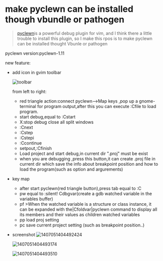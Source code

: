 # make pyclewn can be installed though vbundle or pathogen

> [pyclewn](http://pyclewn.sourceforge.net/)is a powerful debug plugin for vim, and I think there a little trouble to install this plugin, so I make this rpos is to make pyclewn can be installed thought Vbunle or pathogen

pyclewn version:pyclewn-1.11

new feature:

- add icon in gvim toolbar

   ![toolbar](https://cloud.githubusercontent.com/assets/4246425/3483964/08cf1d4a-039b-11e4-9aab-498cb65956da.png)

   from left to right:

   * red triangle action:connect pyclewn-->Map keys ,pop up a gnome-terminal for program output,after this you can execute :Cfile to load program.
   * start debug,equal to :Cstart
   * X:stop debug close all split windows
   * :Cnext
   * :Cstep
   * :Cstepi
   * :Ccontinue
   * setpout,:Cfinish
   * Load project and start debug,in current dir ".proj" must be exist
   * when you are debugging ,press this button,it can create .proj file in current dir which save the info about breakpoint position and how to load the program(such as option and argurements)
- key map
	* after start pyclewn(red triangle button),press tab equal to :C
	* <leader>pw equal to :silent! Cdbgvar(create a gdb watched variable in the variables buffer)
	* <leader>pf  >When the watched variable is a structure or class instance, it can be expanded
with the|Cfoldvar|pyclewn command to display all its members and their values
as children watched variables
	* <leader>pp load proj setting
	* <leader>pc save current project setting (such as breakpoint position..)
	
- screenshot
	![1407051404492424](https://cloud.githubusercontent.com/assets/4246425/3483972/503dde1e-039b-11e4-9f95-2b6cb73f5b02.gif)

	![1407051404493174](https://cloud.githubusercontent.com/assets/4246425/3484051/8b54fbac-039d-11e4-8062-540a6612bbb5.gif)

	![1407051404493510](https://cloud.githubusercontent.com/assets/4246425/3484056/a59f4c38-039d-11e4-8186-6c63e4c55bd9.gif)
